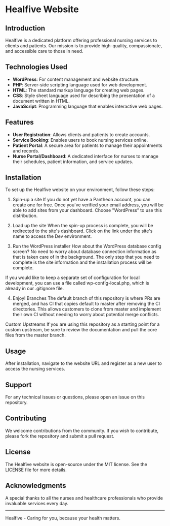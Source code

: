 # Healfive Website

## Introduction
Healfive is a dedicated platform offering professional nursing services to clients and patients. Our mission is to provide high-quality, compassionate, and accessible care to those in need.

## Technologies Used
- **WordPress**: For content management and website structure.
- **PHP**: Server-side scripting language used for web development.
- **HTML**: The standard markup language for creating web pages.
- **CSS**: Style sheet language used for describing the presentation of a document written in HTML.
- **JavaScript**: Programming language that enables interactive web pages.

## Features
- **User Registration**: Allows clients and patients to create accounts.
- **Service Booking**: Enables users to book nursing services online.
- **Patient Portal**: A secure area for patients to manage their appointments and records.
- **Nurse Portal/Dashboard**: A dedicated interface for nurses to manage their schedules, patient information, and service updates.

## Installation
To set up the Healfive website on your environment, follow these steps:

1. Spin-up a site
If you do not yet have a Pantheon account, you can create one for free. Once you've verified your email address, you will be able to add sites from your dashboard. Choose "WordPress" to use this distribution.

2. Load up the site
When the spin-up process is complete, you will be redirected to the site's dashboard. Click on the link under the site's name to access the Dev environment.

3. Run the WordPress installer
How about the WordPress database config screen? No need to worry about database connection information as that is taken care of in the background. The only step that you need to complete is the site information and the installation process will be complete.

If you would like to keep a separate set of configuration for local development, you can use a file called wp-config-local.php, which is already in our .gitignore file.

4. Enjoy!
Branches
The default branch of this repository is where PRs are merged, and has CI that copies default to master after removing the CI directories. This allows customers to clone from master and implement their own CI without needing to worry about potential merge conflicts.

Custom Upstreams
If you are using this repository as a starting point for a custom upstream, be sure to review the documentation and pull the core files from the master branch.

## Usage
After installation, navigate to the website URL and register as a new user to access the nursing services.

## Support
For any technical issues or questions, please open an issue on this repository.

## Contributing
We welcome contributions from the community. If you wish to contribute, please fork the repository and submit a pull request.

## License
The Healfive website is open-source under the MIT license. See the LICENSE file for more details.

## Acknowledgments
A special thanks to all the nurses and healthcare professionals who provide invaluable services every day.

---
Healfive - Caring for you, because your health matters.
